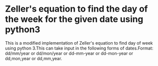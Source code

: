 # Zeller's equation to find the day of the week for the given date using python3
This is a modified implementation of Zeller's equation to find day of week using python 3.This can take input in the following forms of dates.Format:  dd/mm/year or dd/mon/year or dd-mm-year or dd-mon-year or dd,mon,year or dd,mm,year.  
